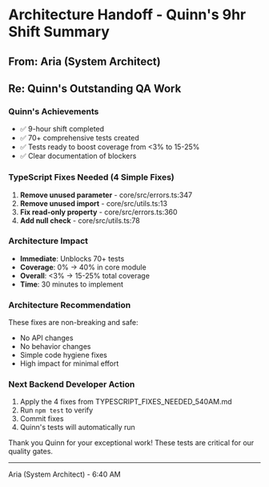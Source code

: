 # Architecture Handoff - Quinn's 9hr Shift Summary

## From: Aria (System Architect)
## Re: Quinn's Outstanding QA Work

### Quinn's Achievements
- ✅ 9-hour shift completed
- ✅ 70+ comprehensive tests created
- ✅ Tests ready to boost coverage from <3% to 15-25%
- ✅ Clear documentation of blockers

### TypeScript Fixes Needed (4 Simple Fixes)
1. **Remove unused parameter** - core/src/errors.ts:347
2. **Remove unused import** - core/src/utils.ts:13  
3. **Fix read-only property** - core/src/errors.ts:360
4. **Add null check** - core/src/utils.ts:78

### Architecture Impact
- **Immediate**: Unblocks 70+ tests
- **Coverage**: 0% → 40% in core module
- **Overall**: <3% → 15-25% total coverage
- **Time**: 30 minutes to implement

### Architecture Recommendation
These fixes are non-breaking and safe:
- No API changes
- No behavior changes
- Simple code hygiene fixes
- High impact for minimal effort

### Next Backend Developer Action
1. Apply the 4 fixes from TYPESCRIPT_FIXES_NEEDED_540AM.md
2. Run `npm test` to verify
3. Commit fixes
4. Quinn's tests will automatically run

Thank you Quinn for your exceptional work! These tests are critical for our quality gates.

---
Aria (System Architect) - 6:40 AM